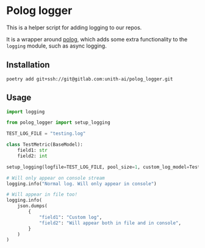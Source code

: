 # Polog logger

This is a helper script for adding logging to our repos. 

It is a wrapper around [polog](https://github.com/pomponchik/polog), which adds some extra functionality to the `logging` module, such as async logging.

## Installation

```
poetry add git+ssh://git@gitlab.com:unith-ai/polog_logger.git
```

## Usage

```py
import logging

from polog_logger import setup_logging

TEST_LOG_FILE = "testing.log"

class TestMetric(BaseModel):
    field1: str
    field2: int

setup_logging(logfile=TEST_LOG_FILE, pool_size=1, custom_log_model=TestMetric)

# Will only appear on console stream
logging.info("Normal log. Will only appear in console")

# Will appear in file too!
logging.info(
    json.dumps(
        {
            "field1": "Custom log",
            "field2": "Will appear both in file and in console",
        }
    )
)
```
